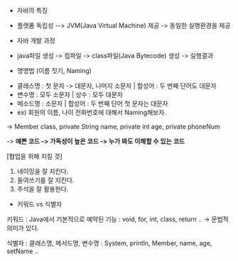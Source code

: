 * 자바의 특징
 - 플랫폼 독립성
 --> JVM(Java Virtual Machine) 제공 -> 동일한 실행환경을 제공

* 자바 개발 과정
 - java파일 생성 -> 컴파일 -> class파일(Java Bytecode) 생성 -> 실행결과

* 명명법 (이름 짓기, Naming)
 - 클래스명 : 첫 문자 -> 대문자, 나머지 소문자 | 합성어 : 두 번째 단어도 대문자
 - 변수명 : 모두 소문자 | 상수 : 모두 대문자
 - 메소드명 : 소문자 | 합성어 : 두 번째 단어 첫 문자는 대문자
 - ex) 회원의 이름, 나이 전화번호에 대해서 Naming해보자.
  
  -> Member class, private String name, private int age, private phoneNum
  
  -> **예쁜 코드 -> 가독성이 높은 코드 -> 누가 봐도 이해할 수 있는 코드**
  
  [협업을 위해 지킬 것]
  1. 네이밍을 잘 지킨다.
  2. 들여쓰기를 잘 지킨다.
  3. 주석을 잘 활용한다.
  
* 키워드 vs 식별자

키워드 : Java에서 기본적으로 예약된 기능 : void, for, int, class, return .. -> 문법적 의미가 있다.

식별자 : 클래스명, 메서드명, 변수명 : System, println, Member, name, age, setName .. 
